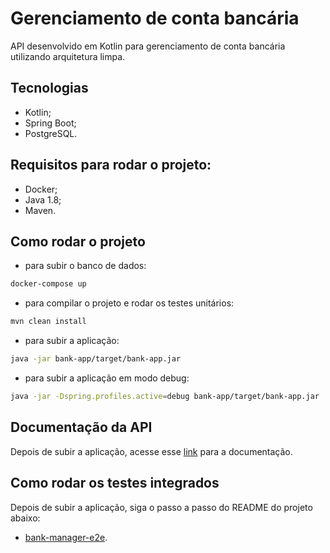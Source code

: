# Gerenciamento de conta bancária

API desenvolvido em Kotlin para gerenciamento de conta bancária utilizando arquitetura limpa.

## Tecnologias

- Kotlin;
- Spring Boot;
- PostgreSQL.

## Requisitos para rodar o projeto:

- Docker;
- Java 1.8;
- Maven.

## Como rodar o projeto

- para subir o banco de dados:

```sh
docker-compose up
```

- para compilar o projeto e rodar os testes unitários:

```sh
mvn clean install
```

- para subir a aplicação:

```sh
java -jar bank-app/target/bank-app.jar
```

- para subir a aplicação em modo debug:

```sh
java -jar -Dspring.profiles.active=debug bank-app/target/bank-app.jar
```

## Documentação da API

Depois de subir a aplicação, acesse esse [link](http://localhost:8080/swagger-ui.html) para a documentação.

## Como rodar os testes integrados

Depois de subir a aplicação, siga o passo a passo do README do projeto abaixo:

- [bank-manager-e2e](https://github.com/brunoroger/bank-manager-e2e).
